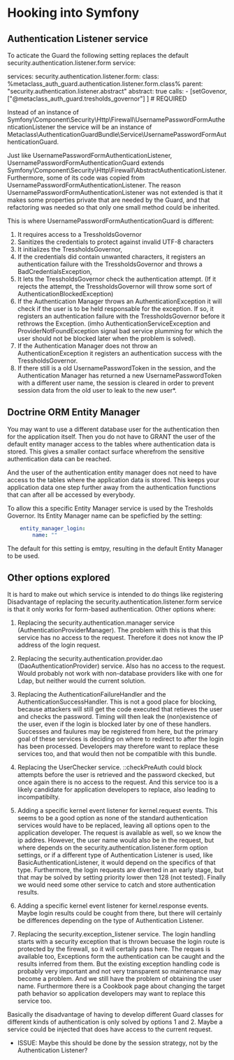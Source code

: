 Hooking into Symfony
====================

Authentication Listener service
-------------------------------

To acticate the Guard the following setting replaces the default security.authentication.listener.form service:

services: 
    security.authentication.listener.form:
        class: %metaclass_auth_guard.authentication.listener.form.class%
        parent: "security.authentication.listener.abstract"
        abstract: true
        calls:
            - [setGovenor, ["@metaclass_auth_guard.tresholds_governor"] ] # REQUIRED

Instead of an instance of Symfony\Component\Security\Http\Firewall\UsernamePasswordFormAuthenticationListener
the service will be an instance of Metaclass\AuthenticationGuardBundle\Service\UsernamePasswordFormAuthenticationGuard.

Just like UsernamePasswordFormAuthenticationListener, UsernamePasswordFormAuthenticationGuard extends
Symfony\Component\Security\Http\Firewall\AbstractAuthenticationListener.  Furthermore, some of its code
was copied from UsernamePasswordFormAuthenticationListener. The reason UsernamePasswordFormAuthenticationListener
was not extended is that it makes some properties private that are needed by the Guard, and that 
refactoring was needed so that only one small method could be inherited. 

This is where UsernamePasswordFormAuthenticationGuard is different:
1. It requires access to a TressholdsGovernor
2. Sanitizes the credentials to protect against invalid UTF-8 characters
3. It initializes the TressholdsGovernor,
4. If the credentials did contain unwanted characters, it registers an authentication failure with the TressholdsGovernor 
   and throws a BadCredentialsException,
5. It lets the TressholdsGovernor check the authentication attempt. (If it rejects the attempt, the TressholdsGovernor
   will throw some sort of AuthenticationBlockedException)
6. If the Authentication Manager throws an AuthenticationException it will check if the user is to be held responsable 
   for the exception. If so, it registers an authentication failure with the TressholdsGovernor before it rethrows 
   the Exception. (imho AuthenticationServiceException and ProviderNotFoundException signal bad service plumming
   for which the user should not be blocked later when the problem is solved).
7. If the Authentication Manager does not throw an AuthenticationException it registers an authentication success with the 
   TressholdsGovernor.
8. If there still is a old UsernamePasswordToken in the session, and the Authentication Manager has returned a new 
   UsernamePasswordToken with a different user name, the session is cleared in order to prevent session data from
   the old user to leak to the new user*.
   

Doctrine ORM Entity Manager
---------------------------
 
You may want to use a different database user for the authentication then for the application itself. 
Then you do not have to GRANT the user of the default entity manager access to the tables where authentication data is stored. 
This gives a smaller contact surface wherefrom the sensitive authentication data can be reached.  

And the user of the authentication entity manager does not need to have access to the tables where the application data is stored.
This keeps your application data one step further away from the authentication functions that can after all be accessed by everybody. 
 
To allow this a specific Entity Manager service is used by the Tresholds Governor. Its Entity Manager name can
be speficfied by the setting:
```yml
    entity_manager_login:
        name: ""
```
 The default for this setting is emtpy, resulting in the default Entity Manager to be used.
 

Other options explored
----------------------

It is hard to make out which service is intended to do things like registering  
Disadvantage of replacing the security.authentication.listener.form service is that it only works for
form-based authentication. Other options where:

1. Replacing the security.authentication.manager service (AuthenticationProviderManager). 
  The problem with this is that this service has no access to the request. 
  Therefore it does not know the IP address of the login request. 
   
2. Replacing the security.authentication.provider.dao (DaoAuthenticationProvider) service. 
   Also has no access to the request. Would probably not work with non-database providers like with one for
   Ldap, but neither would the current solution.

3. Replacing the AuthenticationFailureHandler and the AuthenticationSuccessHandler. This is not a good place for blocking, 
   because attackers will still get the code executed that retieves the user and checks the password. Timing will then leak the (non)existence of 
   the user, even if the login is blocked later by one of these handlers. 
   Successes and faulures may be registered from here, but the primary goal of these services is deciding on where to
   redirect to after the login has been processed. Developers may therefore want to replace these services too,
   and that would then not be compatible with this bundle.  
   
4. Replacing the UserChecker service. ::checkPreAuth could block attempts before the user is retrieved and the password 
   ckecked, but once again there is no access to the request. And this service too is a likely candidate for
   application developers to replace, also leading to incompatibilty.
 
5. Adding a specific kernel event listener for kernel.request events. This seems to be a good option as none of
   the standard authentication services would have to be replaced, leaving all options open to the application
   developer. The request is available as well, so we know the ip addres. However, the user name would also
   be in the request, but where depends on the security.authentication.listener.form option settings, or if
   a different type of Authentication Listener is used, like BasicAuthenticationListener, it would depend
   on the specifics of that type. Furthermore, the login requests are diverted in an early stage,
   but that may be solved by setting priority lower then 128 (not tested).
   Finally we would need some other service to catch and store authentication results. 
   
6. Adding a specific kernel event listener for kernel.response events. Maybe login results could be cought from there,
   but there will certainly be differences depending on the type of Authentication Listener. 
   
7. Replacing the security.exception_listener service. The login handling starts with a security exception
   that is thrown becuase the login route is protected by the firewall, so it will certaily pass here. The reques
   is available too, Exceptions form the authentication can be caught and the results inferred from them. 
   But the existing exception handling code is probably very important and not very transparent so maintenance
   may become a problem. And we still have the problem of obtaining the user name. 
   Furthermore there is a Cookbook page about changing the target path behavior so application 
   developers may want to replace this service too. 

Basically the disadvantage of having to develop different Guard classes for different kinds of authentication
is only solved by options 1 and 2. Maybe a service could be injected that does have access to the current request.

 
* ISSUE: Maybe this should be done by the session strategy, not by the Authentication Listener?